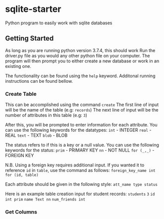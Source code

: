 # sqlite-starter
Python program to easily work with sqlite databases

## Getting Started
As long as you are running python version 3.7.4, this should work
Run the driver.py file as you would any other python file on your computer.
The program will then prompt you to either create a new database or work in an existing one.

The functionality can be found using the `help` keyword.
Additonal running instructions can be found bellow.

### Create Table
This can be accomplished using the command `create`
The first line of input will be the name of the table (e.g: `records`)
The next line of input will be the number of attributes in this table (e.g: `3`)

After this, you will be prompted to enter information for each attribute.
You can use the following keywords for the datatypes:
`int` - INTEGER
`real` - REAL
`text` - TEXT
`blob` - BLOB

The status refers to if this is a key or a null value.
You can use the following keywords for the status:
`prim` - PRIMARY KEY
`nn` - NOT NULL
`for (_,_)` - FOREIGN KEY

N.B. Using a foreign key requires additional input.
If you wanted it to reference `id` in `table`, use the command as follows:
`foreign_key_name int for (id, table)`

Each attribute should be given in the following style: `att_name type status`

Here is an example table creation input for student records:
`students`
`3`
`id int prim`
`name Text nn`
`num_friends int`

### Get Columns